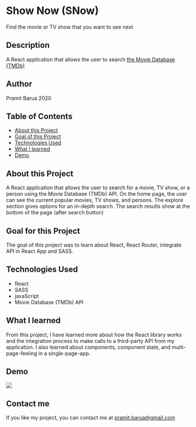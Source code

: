 # Show Now (SNow)
Find the movie or TV show that you want to see next

## Description
A React application that allows the user to search [the Movie Database (TMDb)](https://developers.themoviedb.org/3/getting-started/introduction)

## Author
Pramit Barua 2020

## Table of Contents
* [About this Project](#about-this-project)
* [Goal of this Project](#goal-of-this-project)
* [Technologies Used](#technologies)
* [What I learned](#what-i-learned)
* [Demo](#demo)

## About this Project
A React application that allows the user to search for a movie, TV show, or a person using the Movie Database (TMDb) API. On the home page, the user can see the current popular movies, TV shows, and persons. The explore section gives options for an in-depth search. The search results show at the bottom of the page (after search button)

## Goal for this Project
The goal of this project was to learn about React, React Router, integrate API in React App and SASS.

## Technologies Used
* React
* SASS
* javaScript
* Movie Database (TMDb) API

## What I learned
From this project, I have learned more about how the React library works and the integration process to make calls to a third-party API from my application. I also learned about components, component state, and multi-page-feeling in a single-page-app.

## Demo
![](demos/demo.gif)

## Contact me
If you like my project, you can contact me at <pramit.barua@gmail.com>